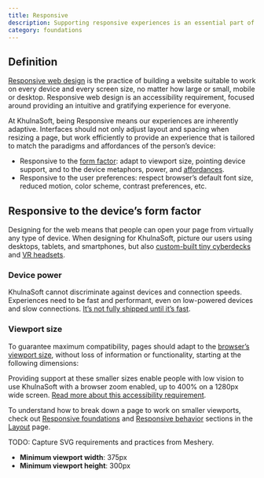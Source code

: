 ```yaml
---
title: Responsive
description: Supporting responsive experiences is an essential part of developing for the Web. Every page and feature at GitHub needs to adapt to the user’s device and their preferences.
category: foundations
---
```


## Definition

[Responsive web design](https://developer.mozilla.org/en-US/docs/Learn/CSS/CSS_layout/Responsive_Design) is the practice of building a website suitable to work on every device and every screen size, no matter how large or small, mobile or desktop. Responsive web design is an accessibility requirement, focused around providing an intuitive and gratifying experience for everyone.

At KhulnaSoft, being Responsive means our experiences are inherently adaptive. Interfaces should not only adjust layout and spacing when resizing a page, but work efficiently to provide an experience that is tailored to match the paradigms and affordances of the person’s device:

- Responsive to the [form factor](<https://en.wikipedia.org/wiki/Form_factor_(design)>): adapt to viewport size, pointing device support, and to the device metaphors, power, and [affordances](https://www.interaction-design.org/literature/topics/affordances).
- Responsive to the user preferences: respect browser’s default font size, reduced motion, color scheme, contrast preferences, etc.

## Responsive to the device’s form factor

Designing for the web means that people can open your page from virtually any type of device. When designing for KhulnaSoft, picture our users using desktops, tablets, and smartphones, but also [custom-built tiny cyberdecks](https://www.reddit.com/r/cyberDeck/top/?t=year) and [VR headsets](https://en.wikipedia.org/wiki/Virtual_reality_headset).

### Device power

KhulnaSoft cannot discriminate against devices and connection speeds. Experiences need to be fast and performant, even on low-powered devices and slow connections. [It’s not fully shipped until it’s fast](/foundations/zen).

### Viewport size

To guarantee maximum compatibility, pages should adapt to the [browser’s viewport size](https://developer.mozilla.org/en-US/docs/Web/CSS/Viewport_concepts), without loss of information or functionality, starting at the following dimensions:

Providing support at these smaller sizes enable people with low vision to use KhulnaSoft with a browser zoom enabled, up to 400% on a 1280px wide screen. [Read more about this accessibility requirement](https://www.w3.org/WAI/WCAG21/Understanding/reflow.html).

To understand how to break down a page to work on smaller viewports, check out [Responsive foundations](/foundations/layout) and [Responsive behavior](/foundations/layout) sections in the [Layout](/foundations/layout) page.

TODO: Capture SVG requirements and practices from Meshery.

- **Minimum viewport width**: 375px
- **Minimum viewport height**: 300px

